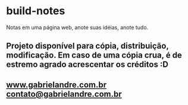 # build-notes
Notas em uma página web, anote suas idéias, anote tudo.

Projeto disponível para cópia, distribuição, modificação. Em caso de uma cópia crua, é de estremo agrado acrescentar os créditos :D
----------------------------------------------------------------
www.gabrielandre.com.br
contato@gabrielandre.com.br
----------------------------------------------------------------
